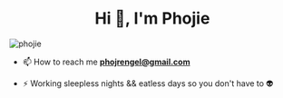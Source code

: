 <h1 align="center">Hi 👋, I'm Phojie</h1>
<!-- <h3 align="center">A Software Engineer</h3>
 -->
<p align="left"> <img src="https://komarev.com/ghpvc/?username=phojie&label=Profile%20views&color=f97316&style=flat" alt="phojie" /> </p>

<!-- <p align="left"> <a href="https://github.com/ryo-ma/github-profile-trophy"><img src="https://github-profile-trophy.vercel.app/?username=phojie&theme=juicyfresh" alt="phojie" /></a> </p> -->

<!-- < - 🔭 'm actively seeking new job opportunities and would love to connect with you. -->

- 📫 How to reach me **phojrengel@gmail.com**

- ⚡ Working sleepless nights && eatless days so you don't have to 👽

<!-- <p><img align="left" src="https://github-readme-stats.vercel.app/api/top-langs?username=phojie&show_icons=true&locale=en&layout=compact" alt="phojie" /></p> -->

<!-- <p>&nbsp;<img align="center" src="https://github-readme-stats.vercel.app/api?username=phojie&show_icons=true&locale=en" alt="phojie" /></p> -->

<!--
[![GitHub Streak](https://github-readme-streak-stats.herokuapp.com?user=phojie&theme=github-dark&date_format=M%20j%5B%2C%20Y%5D&currStreakLabel=BBBE3F)](https://git.io/streak-stats) 
-->
